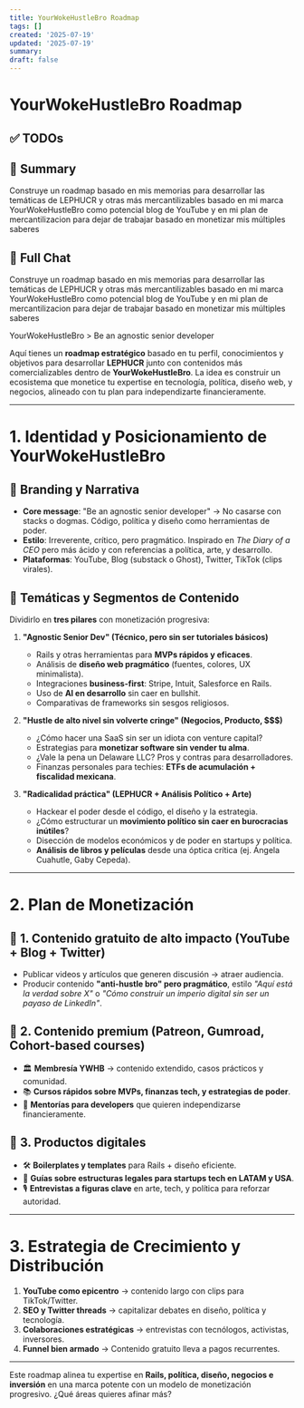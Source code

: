 ```yaml
---
title: YourWokeHustleBro Roadmap
tags: []
created: '2025-07-19'
updated: '2025-07-19'
summary:
draft: false
---
```


# YourWokeHustleBro Roadmap

## ✅ TODOs


## 📌 Summary
Construye un roadmap basado en mis memorias para desarrollar las temáticas de LEPHUCR y otras más mercantilizables basado en mi marca YourWokeHustleBro como potencial blog de YouTube y en mi plan de mercantilizacion para dejar de trabajar basado en monetizar mis múltiples saberes

## 🧠 Full Chat


Construye un roadmap basado en mis memorias para desarrollar las temáticas de LEPHUCR y otras más mercantilizables basado en mi marca YourWokeHustleBro como potencial blog de YouTube y en mi plan de mercantilizacion para dejar de trabajar basado en monetizar mis múltiples saberes

YourWokeHustleBro >
    Be an agnostic senior developer




Aquí tienes un **roadmap estratégico** basado en tu perfil, conocimientos y objetivos para desarrollar **LEPHUCR** junto con contenidos más comercializables dentro de **YourWokeHustleBro**. La idea es construir un ecosistema que monetice tu expertise en tecnología, política, diseño web, y negocios, alineado con tu plan para independizarte financieramente.  

---

# **1. Identidad y Posicionamiento de YourWokeHustleBro**  

## **🔹 Branding y Narrativa**  
- **Core message**: "Be an agnostic senior developer" → No casarse con stacks o dogmas. Código, política y diseño como herramientas de poder.  
- **Estilo**: Irreverente, crítico, pero pragmático. Inspirado en *The Diary of a CEO* pero más ácido y con referencias a política, arte, y desarrollo.  
- **Plataformas**: YouTube, Blog (substack o Ghost), Twitter, TikTok (clips virales).  

## **🔹 Temáticas y Segmentos de Contenido**  
Dividirlo en **tres pilares** con monetización progresiva:  

1. **"Agnostic Senior Dev" (Técnico, pero sin ser tutoriales básicos)**  
   - Rails y otras herramientas para **MVPs rápidos y eficaces**.  
   - Análisis de **diseño web pragmático** (fuentes, colores, UX minimalista).  
   - Integraciones **business-first**: Stripe, Intuit, Salesforce en Rails.  
   - Uso de **AI en desarrollo** sin caer en bullshit.  
   - Comparativas de frameworks sin sesgos religiosos.  

2. **"Hustle de alto nivel sin volverte cringe" (Negocios, Producto, $$$)**  
   - ¿Cómo hacer una SaaS sin ser un idiota con venture capital?  
   - Estrategias para **monetizar software sin vender tu alma**.  
   - ¿Vale la pena un Delaware LLC? Pros y contras para desarrolladores.  
   - Finanzas personales para techies: **ETFs de acumulación + fiscalidad mexicana**.  

3. **"Radicalidad práctica" (LEPHUCR + Análisis Político + Arte)**  
   - Hackear el poder desde el código, el diseño y la estrategia.  
   - ¿Cómo estructurar un **movimiento político sin caer en burocracias inútiles**?  
   - Disección de modelos económicos y de poder en startups y política.  
   - **Análisis de libros y películas** desde una óptica crítica (ej. Ángela Cuahutle, Gaby Cepeda).  

---

# **2. Plan de Monetización**  

## **🔹 1. Contenido gratuito de alto impacto (YouTube + Blog + Twitter)**  
- Publicar videos y artículos que generen discusión → atraer audiencia.  
- Producir contenido **"anti-hustle bro" pero pragmático**, estilo *"Aquí está la verdad sobre X"* o *"Cómo construir un imperio digital sin ser un payaso de LinkedIn"*.  

## **🔹 2. Contenido premium (Patreon, Gumroad, Cohort-based courses)**  
- 🏛️ **Membresía YWHB** → contenido extendido, casos prácticos y comunidad.  
- 📚 **Cursos rápidos sobre MVPs, finanzas tech, y estrategias de poder**.  
- 🎯 **Mentorías para developers** que quieren independizarse financieramente.  

## **🔹 3. Productos digitales**  
- 🛠️ **Boilerplates y templates** para Rails + diseño eficiente.  
- 📑 **Guías sobre estructuras legales para startups tech en LATAM y USA**.  
- 🎙️ **Entrevistas a figuras clave** en arte, tech, y política para reforzar autoridad.  

---

# **3. Estrategia de Crecimiento y Distribución**  

1. **YouTube como epicentro** → contenido largo con clips para TikTok/Twitter.  
2. **SEO y Twitter threads** → capitalizar debates en diseño, política y tecnología.  
3. **Colaboraciones estratégicas** → entrevistas con tecnólogos, activistas, inversores.  
4. **Funnel bien armado** → Contenido gratuito lleva a pagos recurrentes.  

---

Este roadmap alinea tu expertise en **Rails, política, diseño, negocios e inversión** en una marca potente con un modelo de monetización progresivo. ¿Qué áreas quieres afinar más?